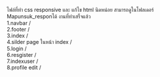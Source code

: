 ไฟล์ที่ทำ css responsive และ แก้ไข html นิดหน่อย สามารถดูในโฟลเดอร์ Mapunsuk_responได้ 
งานที่ทำเสร็จแล้ว <br>
1.navbar / <br>
2.footer / <br>
3.index / <br>
4.silder page ในหน้า index / <br>
5.login / <br>
6.resgister / <br>
7.indexuser / <br>
8.profile edit / <br>

